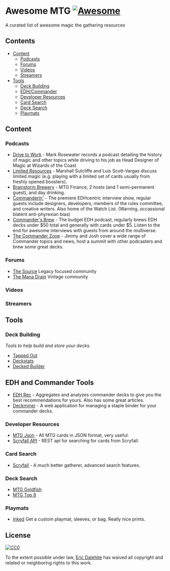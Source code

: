 # Awesome MTG [![Awesome](https://cdn.rawgit.com/sindresorhus/awesome/d7305f38d29fed78fa85652e3a63e154dd8e8829/media/badge.svg)](https://github.com/sindresorhus/awesome)
A curated list of awesome magic the gathering resources

## Contents

- [Content](#content)
  - [Podcasts](#podcasts)
  - [Forums](#forums)
  - [Videos](#videos)
  - [Streamers](#streamers)
- [Tools](#tools)
  - [Deck Building](#deck-building)
  - [EDH/Commander](#edh-and-commander-tools)
  - [Developer Resources](#developer-resources)
  - [Card Search](#card-search)
  - [Deck Search](#deck-search)
  - [Playmats](#playmats)

## Content
### Podcasts
- [Drive to Work](https://itunes.apple.com/us/podcast/magic-gathering-drive-to-work/id580709168?mt=2) - Mark Rosewater records a podcast detailing the history of magic and other topics while driving to his job as Head Designer of Magic at Wizards of the Coast
- [Limited Resources](http://lrcast.com) - Marshall Sutcliffe and Luis Scott-Vargas discuss limited magic (e.g. playing with a limited set of cards usually from freshly opened boosters).
- [Brainstorm Brewery](http://brainstormbrewery.com) - MTG Finance, 2 hosts (and 1 semi-permanent guest), and day drinking. 
- [Commanderin'](http://www.commanderinmtg.com) - The premiere EDHcentric interview show, regular guests include designers, developers, members of the rules committee, and creative writers. Also home of the Watch List. (Warning, occassional blatent anti-phyrexian bias)
- [Commander's Brew](http://www.commandersbrew.com) - The budget EDH podcast, regularly brews EDH decks under $50 total and generally with cards under $5. Listen to the end for awesome interviews with guests from around the multiverse.
- [The Commander Zone](https://collected.company/category/the-command-zone/) - Jimmy and Josh cover a wide range of Commander topics and news, host a summit with other podcasters and brew some great decks.

### Forums
- [The Source](http://www.mtgthesource.com/forums/forum.php) Legacy focused community
- [The Mana Drain](http://www.themanadrain.com) Vintage community

### Videos

### Streamers
## Tools
### Deck Building
*Tools to help build and store your decks.*

- [Tapped Out](http://tappedout.net)
- [Deckstats](http://deckstats.net)
- [Decked Builder](http://www.deckedbuilder.com)

## EDH and Commander Tools
- [EDH Rec](https://edhrec.com) - Aggregates and analyzes commander decks to give you the best recommendations for yours. Also has some great articles.
- [Deckminer](https://deckminer.com) - A web application for managing a staple binder for your commander decks.


### Developer Resources
- [MTG Json](http://mtgjson.com/) - All MTG cards in JSON format, very useful.
- [Scryfall API](https://scryfall.com/docs/api-overview) - REST api for searching for cards from Scryfall.


### Card Search
- [Scryfall](https://scryfall.com) - A much better gatherer, advanced search features.

### Deck Search
- [MTG Goldfish](https://www.mtggoldfish.com)
- [MTG Top 8](http://mtgtop8.com)

### Playmats
- [Inked](https://www.inkedgaming.com) Get a custom playmat, sleeves, or bag. Really nice prints.
## License
[![CC0](http://mirrors.creativecommons.org/presskit/buttons/88x31/svg/cc-zero.svg)](https://creativecommons.org/publicdomain/zero/1.0/)

To the extent possible under law, [Eric Dalehite](https://github.com/astrospective) has waived all copyright and related or neighboring rights to this work.
